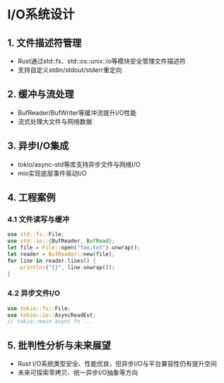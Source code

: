 # I/O系统设计

## 1. 文件描述符管理

- Rust通过std::fs、std::os::unix::io等模块安全管理文件描述符
- 支持自定义stdin/stdout/stderr重定向

## 2. 缓冲与流处理

- BufReader/BufWriter等缓冲流提升I/O性能
- 流式处理大文件与网络数据

## 3. 异步I/O集成

- tokio/async-std等库支持异步文件与网络I/O
- mio实现底层事件驱动I/O

## 4. 工程案例

### 4.1 文件读写与缓冲

```rust
use std::fs::File;
use std::io::{BufReader, BufRead};
let file = File::open("foo.txt").unwrap();
let reader = BufReader::new(file);
for line in reader.lines() {
    println!("{}", line.unwrap());
}
```

### 4.2 异步文件I/O

```rust
use tokio::fs::File;
use tokio::io::AsyncReadExt;
// tokio::main async fn ...
```

## 5. 批判性分析与未来展望

- Rust I/O系统类型安全、性能优良，但异步I/O与平台兼容性仍有提升空间
- 未来可探索零拷贝、统一异步I/O抽象等方向
